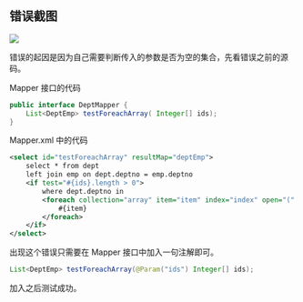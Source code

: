 ## 错误截图
![](http://ove4nglsb.bkt.clouddn.com/Parameter%20%27ids%27%20not%20found.png)

错误的起因是因为自己需要判断传入的参数是否为空的集合，先看错误之前的源码。

Mapper 接口的代码
```java
public interface DeptMapper {
    List<DeptEmp> testForeachArray( Integer[] ids);
}
```
Mapper.xml 中的代码
```xml
<select id="testForeachArray" resultMap="deptEmp">
    select * from dept
    left join emp on dept.deptno = emp.deptno
    <if test="#{ids}.length > 0">
        where dept.deptno in
        <foreach collection="array" item="item" index="index" open="(" separator="," close=")">
            #{item}
        </foreach>
    </if>
</select>
```
出现这个错误只需要在 Mapper 接口中加入一句注解即可。
```java
List<DeptEmp> testForeachArray(@Param("ids") Integer[] ids);
```
加入之后测试成功。
